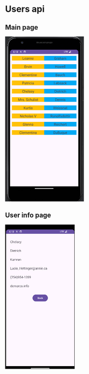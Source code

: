 # Users api

## Main page

![Main Page](main-page.png)

## User info page

![User Info Page](user-info-page.png)